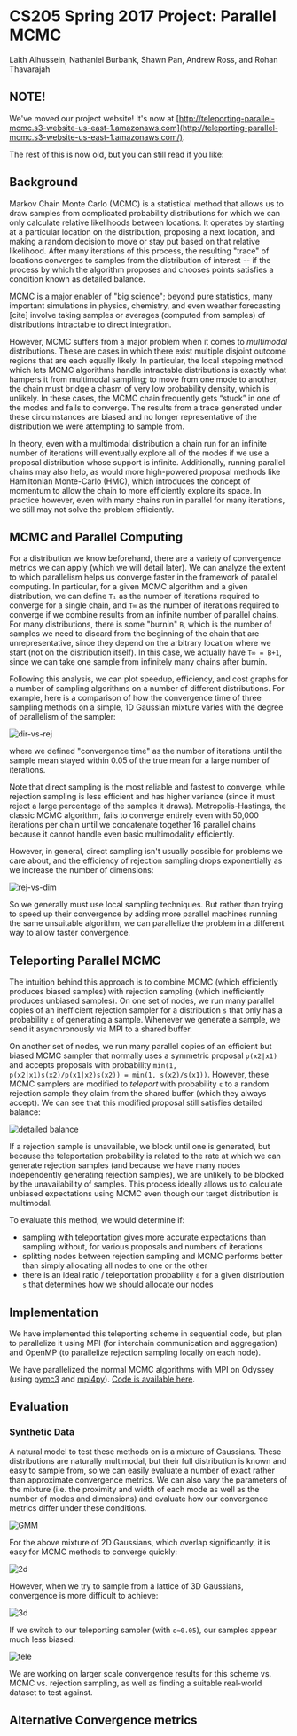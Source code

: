 # CS205 Spring 2017 Project: Parallel MCMC

Laith Alhussein, Nathaniel Burbank, Shawn Pan, Andrew Ross, and Rohan
Thavarajah

## NOTE!

We've moved our project website! It's now at [http://teleporting-parallel-mcmc.s3-website-us-east-1.amazonaws.com](http://teleporting-parallel-mcmc.s3-website-us-east-1.amazonaws.com/).

The rest of this is now old, but you can still read if you like:

## Background

Markov Chain Monte Carlo (MCMC) is a statistical method that allows us to draw
samples from complicated probability distributions for which we can only
calculate relative likelihoods between locations. It operates by starting at a
particular location on the distribution, proposing a next location, and making
a random decision to move or stay put based on that relative likelihood. After
many iterations of this process, the resulting "trace" of locations converges
to samples from the distribution of interest -- if the process by which the
algorithm proposes and chooses points satisfies a condition known as detailed
balance.

MCMC is a major enabler of "big science"; beyond pure statistics, many
important simulations in physics, chemistry, and even weather forecasting
[cite] involve taking samples or averages (computed from samples) of
distributions intractable to direct integration.

However, MCMC suffers from a major problem when it comes to _multimodal_
distributions. These are cases in which there exist multiple disjoint outcome
regions that are each equally likely. In particular, the local stepping method
which lets MCMC algorithms handle intractable distributions is exactly what
hampers it from multimodal sampling; to move from one mode to another, the
chain must bridge a chasm of very low probability density, which is unlikely.
In these cases, the MCMC chain frequently gets “stuck” in one of the modes and
fails to converge. The results from a trace generated under these
circumstances are biased and no longer representative of the distribution we
were attempting to sample from.

In theory, even with a multimodal distribution a chain run for an infinite
number of iterations will eventually explore all of the modes if we use a
proposal distribution whose support is infinite. Additionally, running
parallel chains may also help, as would more high-powered proposal methods
like Hamiltonian Monte-Carlo (HMC), which introduces the concept of momentum
to allow the chain to more efficiently explore its space. In practice however,
even with many chains run in parallel for many iterations, we still may not
solve the problem efficiently.

## MCMC and Parallel Computing

For a distribution we know beforehand, there are a variety of convergence
metrics we can apply (which we will detail later). We can analyze the extent to
which parallelism helps us converge faster in the framework of parallel
computing. In particular, for a given MCMC algorithm and a given distribution,
we can define `T₁` as the number of iterations required to converge for a
single chain, and `T∞` as the number of iterations required to converge if we
combine results from an infinite number of parallel chains. For many
distributions, there is some "burnin" `B`, which is the number of samples we
need to discard from the beginning of the chain that are unrepresentative,
since they depend on the arbitrary location where we start (not on the
distribution itself). In this case, we actually have `T∞ = B+1`, since we can
take one sample from infinitely many chains after burnin.

Following this analysis, we can plot speedup, efficiency, and cost graphs for a
number of sampling algorithms on a number of different distributions. For
example, here is a comparison of how the convergence time of three sampling
methods on a simple, 1D Gaussian mixture varies with the degree of parallelism
of the sampler:

![dir-vs-rej](doc/direct-vs-rejection.png)

where we defined "convergence time" as the number of iterations until the
sample mean stayed within 0.05 of the true mean for a large number of iterations.

Note that direct sampling is the most reliable and fastest to converge, while
rejection sampling is less efficient and has higher variance (since it must
reject a large percentage of the samples it draws). Metropolis-Hastings, the
classic MCMC algorithm, fails to converge entirely even with 50,000 iterations
per chain until we concatenate together 16 parallel chains because it cannot
handle even basic multimodality efficiently.

However, in general, direct sampling isn't usually possible for problems we
care about, and the efficiency of rejection sampling drops exponentially as we
increase the number of dimensions:

![rej-vs-dim](doc/rejection-dim.png)

So we generally must use local sampling techniques. But rather than trying to
speed up their convergence by adding more parallel machines running the same
unsuitable algorithm, we can parallelize the problem in a different way to
allow faster convergence.

## Teleporting Parallel MCMC

The intuition behind this approach is to combine MCMC (which efficiently
produces biased samples) with rejection sampling (which inefficiently produces
unbiased samples). On one set of nodes, we run many parallel copies of an
inefficient rejection sampler for a distribution `s` that only has a
probability `ɛ` of generating a sample. Whenever we generate a sample, we send
it asynchronously via MPI to a shared buffer.

On another set of nodes, we run many parallel copies of an efficient but biased
MCMC sampler that normally uses a symmetric proposal `p(x2|x1)` and accepts
proposals with probability `min(1, p(x2|x1)s(x2)/p(x1|x2)s(x2)) = min(1,
s(x2)/s(x1))`. However, these MCMC samplers are modified to _teleport_ with
probability `ɛ` to a random rejection sample they claim from the shared
buffer (which they always accept). We can see that this modified proposal still
satisfies detailed balance:

![detailed balance](doc/balance.png)

If a rejection sample is unavailable, we block until one is generated, but
because the teleportation probability is related to the rate at which we can
generate rejection samples (and because we have many nodes independently
generating rejection samples), we are unlikely to be blocked by the
unavailability of samples. This process ideally allows us to calculate unbiased
expectations using MCMC even though our target distribution is multimodal.

To evaluate this method, we would determine if:
- sampling with teleportation gives more accurate expectations than sampling
  without, for various proposals and numbers of iterations
- splitting nodes between rejection sampling and MCMC performs better than
  simply allocating all nodes to one or the other
- there is an ideal ratio / teleportation probability `ɛ` for a given
  distribution `s` that determines how we should allocate our nodes

## Implementation

We have implemented this teleporting scheme in sequential code, but plan to parallelize
it using MPI (for interchain communication and aggregation) and OpenMP (to
parallelize rejection sampling locally on each node).

We have parallelized the normal MCMC algorithms with MPI on Odyssey (using
[pymc3](http://pymc-devs.github.io/pymc3/) and
[mpi4py](https://bitbucket.org/mpi4py/mpi4py)). [Code is available
here](https://github.com/asross/cs205-project/blob/master/odyssey_setup/pymc3_mpi_test/pymc3_mpi_test.py).

## Evaluation

### Synthetic Data

A natural model to test these methods on is a mixture of Gaussians. These
distributions are naturally multimodal, but their full distribution is known
and easy to sample from, so we can easily evaluate a number of exact rather
than approximate convergence metrics. We can also vary the parameters of the
mixture (i.e. the proximity and width of each mode as well as the number of
modes and dimensions) and evaluate how our convergence metrics differ under
these conditions.

![GMM](doc/pdf-and-log-pdf.png)

For the above mixture of 2D Gaussians, which overlap significantly, it is easy
for MCMC methods to converge quickly:

![2d](doc/nuts-converges-2d.png)

However, when we try to sample from a lattice of 3D Gaussians, convergence is
more difficult to achieve:

![3d](doc/nuts-doesnt-converge.png)

If we switch to our teleporting sampler (with `ɛ≈0.05`), our samples appear
much less biased:

![tele](doc/teleportation.png)

We are working on larger scale convergence results for this scheme vs. MCMC vs.
rejection sampling, as well as finding a suitable real-world dataset to test
against.

## Alternative Convergence metrics
